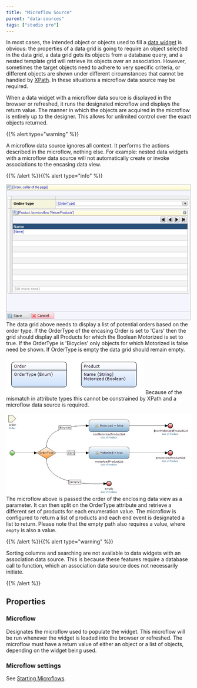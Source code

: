 ```yaml
---
title: "Microflow Source"
parent: "data-sources"
tags: ["studio pro"]
---
```



In most cases, the intended object or objects used to fill a [data widget](data-widgets) is obvious: the properties of a data grid is going to require an object selected in the data grid, a data grid gets its objects from a database query, and a nested template grid will retrieve its objects over an association. However, sometimes the target objects need to adhere to very specific criteria, or different objects are shown under different circumstances that cannot be handled by [XPath](xpath-constraints). In these situations a microflow data source may be required.

When a data widget with a microflow data source is displayed in the browser or refreshed, it runs the designated microflow and displays the return value. The manner in which the objects are acquired in the microflow is entirely up to the designer. This allows for unlimited control over the exact objects returned.

{{% alert type="warning" %}}

A microflow data source ignores all context. It performs the actions described in the microflow, nothing else. For example: nested data widgets with a microflow data source will not automatically create or invoke associations to the encasing data view.

{{% /alert %}}{{% alert type="info" %}}

![](attachments/16713836/16843969.jpg)
The data grid above needs to display a list of potential orders based on the order type. If the OrderType of the encasing Order is set to 'Cars' then the grid should display all Products for which the Boolean Motorized is set to true. If the OrderType is 'Bicycles' only objects for which Motorized is false need be shown. If OrderType is empty the data grid should remain empty.

![](attachments/16713836/16843968.jpg)
Because of the mismatch in attribute types this cannot be constrained by XPath and a microflow data source is required.

![](attachments/16713836/16843967.jpg)
The microflow above is passed the order of the enclosing data view as a parameter. It can then split on the OrderType attribute and retrieve a different set of products for each enumeration value. The microflow is configured to return a list of products and each end event is designated a list to return. Please note that the empty path also requires a value, where `empty` is also a value.

{{% /alert %}}{{% alert type="warning" %}}

Sorting columns and searching are not available to data widgets with an association data source. This is because these features require a database call to function, which an association data source does not necessarily initiate.

{{% /alert %}}

## Properties

### Microflow

Designates the microflow used to populate the widget. This microflow will be run whenever the widget is loaded into the browser or refreshed. The microflow must have a return value of either an object or a list of objects, depending on the widget being used.

### Microflow settings

See [Starting Microflows](starting-microflows).
